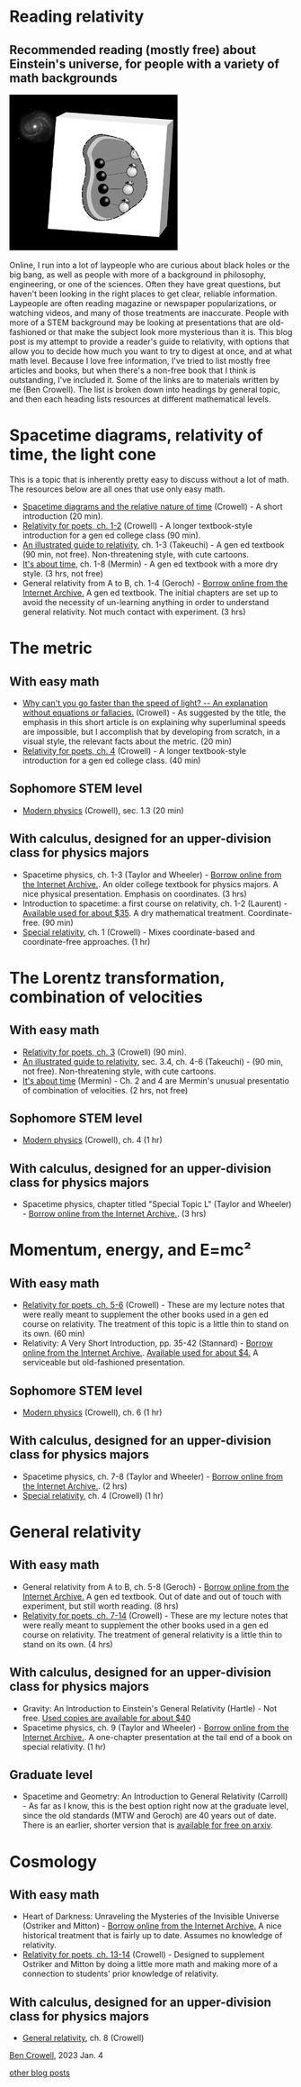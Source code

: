 Reading relativity
==================

Recommended reading (mostly free) about Einstein's universe, for people with a variety of math backgrounds
----------------------------------------------------------------------------------------------------------

![scientific diagram of a ladybug on a ball, inside a box in outer space](waage-box.png)

Online, I run into a lot of laypeople who are curious about black holes or the big bang, as well
as people with more of a background in philosophy, engineering, or one of the sciences.
Often they have great questions, but haven't been looking in the right places to get
clear, reliable information. Laypeople are often reading magazine or newspaper popularizations,
or watching videos, and many of those treatments are inaccurate. People with more of a STEM background may be looking at presentations that
are old-fashioned or that make the subject look more mysterious than it is. This blog post is my
attempt to provide a reader's guide to relativity, with options that allow you to decide how
much you want to try to digest at once, and at what math level. Because I love free information,
I've tried to list mostly free articles and books, but when there's a non-free book that I
think is outstanding, I've included it. Some of the links are to materials written by me (Ben Crowell). The
list is broken down into headings by general topic, and then each heading lists resources
at different mathematical levels.


# Spacetime diagrams, relativity of time, the light cone

This is a topic that is inherently pretty easy to discuss without a lot of math. The resources below are all ones that use only easy math.

* [Spacetime diagrams and the relative nature of time](../spacetime_diagrams) (Crowell) - A short introduction (20 min).
* [Relativity for poets, ch. 1-2](https://archive.org/details/poets_202201/page/10/mode/2up) (Crowell) - A longer textbook-style introduction for a gen ed college class (90 min).
* [An illustrated guide to relativity](https://www.amazon.com/Illustrated-Guide-Relativity-Tatsu-Takeuchi/dp/0521141001), ch. 1-3 (Takeuchi) - A gen ed textbook (90 min, not free). Non-threatening style, with cute cartoons.
* [It's about time](https://www.amazon.com/Its-About-Time-Understanding-Relativity/dp/0691141274), ch. 1-8  (Mermin) - A gen ed textbook with a more dry style. (3 hrs, not free)
* General relativity from A to B, ch. 1-4 (Geroch) - [Borrow online from the Internet Archive.](https://archive.org/details/generalrelativit00gero) A gen ed textbook. The initial chapters are set up to avoid the necessity of un-learning anything in order to understand general relativity. Not much contact with experiment. (3 hrs)


# The metric

## With easy math

* [Why can't you go faster than the speed of light? -- An explanation without equations or fallacies.](../faster_than_light) (Crowell) - As suggested by the title, the emphasis in this short article is on explaining why superluminal speeds are impossible, but I accomplish that by developing from scratch, in a visual style, the relevant facts about the metric. (20 min)
* [Relativity for poets, ch. 4](https://archive.org/details/poets_202201/page/10/mode/2up) (Crowell) - A longer textbook-style introduction for a gen ed college class. (40 min)

## Sophomore STEM level

* [Modern physics](https://archive.org/details/mod_20220102) (Crowell), sec. 1.3 (20 min)

## With calculus, designed for an upper-division class for physics majors

* Spacetime physics, ch. 1-3 (Taylor and Wheeler) - [Borrow online from the Internet Archive.](https://archive.org/details/spacetimephysics00edwi_0). An older college textbook for physics majors. A nice physical presentation. Emphasis on coordinates. (3 hrs)
* Introduction to spacetime: a first course on relativity, ch. 1-2 (Laurent) - [Available used for about $35](https://www.bookfinder.com/search/?author=Laurent%2C+Bertel&title=Introduction+to+Spacetime%3A+A+First+Course+on+Relativity&lang=en&st=xl&ac=qr). A dry mathematical treatment. Coordinate-free. (90 min)
* [Special relativity](https://archive.org/details/sr_20220102), ch. 1 (Crowell) - Mixes coordinate-based and coordinate-free approaches. (1 hr)

# The Lorentz transformation, combination of velocities

## With easy math

* [Relativity for poets, ch. 3](https://archive.org/details/poets_202201/page/10/mode/2up) (Crowell) (90 min).
* [An illustrated guide to relativity](https://www.amazon.com/Illustrated-Guide-Relativity-Tatsu-Takeuchi/dp/0521141001), sec. 3.4, ch. 4-6 (Takeuchi) - (90 min, not free). Non-threatening style, with cute cartoons.
* [It's about time](https://www.amazon.com/Its-About-Time-Understanding-Relativity/dp/0691141274)  (Mermin) - Ch. 2 and 4 are Mermin's unusual presentatio of combination of velocities. (2 hrs, not free)

## Sophomore STEM level

* [Modern physics](https://archive.org/details/mod_20220102) (Crowell), ch. 4 (1 hr)

## With calculus, designed for an upper-division class for physics majors

* Spacetime physics, chapter titled "Special Topic L" (Taylor and Wheeler) - [Borrow online from the Internet Archive.](https://archive.org/details/spacetimephysics00edwi_0). (3 hrs)

# Momentum, energy, and E=mc²

## With easy math

* [Relativity for poets, ch. 5-6](https://archive.org/details/poets_202201/page/10/mode/2up) (Crowell) - These are my lecture notes that were really meant to supplement the other books used in a gen ed course on relativity. The treatment of this topic is a little thin to stand on its own. (60 min)
* Relativity: A Very Short Introduction, pp. 35-42 (Stannard) - [Borrow online from the Internet Archive.](https://archive.org/details/relativityverysh0000stan). [Available used for about $4.](https://www.bookfinder.com/search/?author=Stannard%2C+Russell&title=Relativity%3A+A+Very+Short+Introduction&lang=en&st=xl&ac=qr) A serviceable but old-fashioned presentation.

## Sophomore STEM level

* [Modern physics](https://archive.org/details/mod_20220102) (Crowell), ch. 6 (1 hr)

## With calculus, designed for an upper-division class for physics majors

* Spacetime physics, ch. 7-8 (Taylor and Wheeler) - [Borrow online from the Internet Archive.](https://archive.org/details/spacetimephysics00edwi_0). (2 hrs)
* [Special relativity](https://archive.org/details/sr_20220102), ch. 4 (Crowell) (1 hr)

# General relativity

## With easy math

* General relativity from A to B, ch. 5-8 (Geroch) - [Borrow online from the Internet Archive.](https://archive.org/details/generalrelativit00gero) A gen ed textbook. Out of date and out of touch with experiment, but still worth reading. (8 hrs)
* [Relativity for poets, ch. 7-14](https://archive.org/details/poets_202201/page/10/mode/2up) (Crowell) - These are my lecture notes that were really meant to supplement the other books used in a gen ed course on relativity. The treatment of general relativity is a little thin to stand on its own. (4 hrs)

## With calculus, designed for an upper-division class for physics majors

* Gravity: An Introduction to Einstein's General Relativity (Hartle) - Not free. [Used copies are available for about $40](https://www.bookfinder.com/search/?author=Hartle%2C+James+B.&title=Gravity%3A+An+Introduction+to+Einstein%27s+General+Relativity&lang=en&st=xl&ac=qr)
* Spacetime physics, ch. 9 (Taylor and Wheeler) - [Borrow online from the Internet Archive.](https://archive.org/details/spacetimephysics00edwi_0). A one-chapter presentation at the tail end of a book on special relativity. (1 hr)

## Graduate level

* Spacetime and Geometry: An Introduction to General Relativity (Carroll) - As far as I know, this is the best option right now at the graduate level, since the old standards (MTW and Geroch) are 40 years out of date. There is an earlier, shorter version that is [available for free on arxiv](https://arxiv.org/abs/gr-qc/9712019).

# Cosmology

## With easy math

* Heart of Darkness: Unraveling the Mysteries of the Invisible Universe (Ostriker and Mitton) - [Borrow online from the Internet Archive.](https://archive.org/details/heartofdarknessu0000ostr) A nice historical treatment that is fairly up to date. Assumes no knowledge of relativity.
* [Relativity for poets, ch. 13-14](https://archive.org/details/poets_202201/page/10/mode/2up) (Crowell) - Designed to supplement Ostriker and Mitton by doing a little more math and making more of a connection to students' prior knowledge of relativity.

## With calculus, designed for an upper-division class for physics majors

* [General relativity](https://archive.org/details/genrel), ch. 8 (Crowell)

[Ben Crowell](http://lightandmatter.com/area4author.html), 2023 Jan. 4

[other blog posts](https://bcrowell.github.io/)
